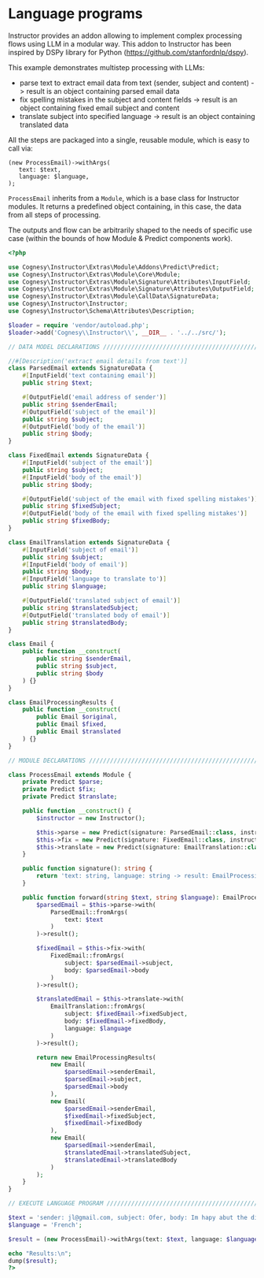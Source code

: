 # Language programs

Instructor provides an addon allowing to implement complex processing flows
using LLM in a modular way. This addon to Instructor has been inspired by DSPy
library for Python (https://github.com/stanfordnlp/dspy).

This example demonstrates multistep processing with LLMs:
 - parse text to extract email data from text (sender, subject and content) -> result is an object containing parsed email data
 - fix spelling mistakes in the subject and content fields -> result is an object containing fixed email subject and content
 - translate subject into specified language -> result is an object containing translated data

All the steps are packaged into a single, reusable module, which is easy to call via:

```
(new ProcessEmail)->withArgs(
   text: $text,
   language: $language,
);
```

`ProcessEmail` inherits from a `Module`, which is a base class for Instructor modules. It returns a predefined object containing, in this case, the data from all steps of processing.

The outputs and flow can be arbitrarily shaped to the needs of specific use case (within the bounds of how Module & Predict components work).

```php
<?php

use Cognesy\Instructor\Extras\Module\Addons\Predict\Predict;
use Cognesy\Instructor\Extras\Module\Core\Module;
use Cognesy\Instructor\Extras\Module\Signature\Attributes\InputField;
use Cognesy\Instructor\Extras\Module\Signature\Attributes\OutputField;
use Cognesy\Instructor\Extras\Module\CallData\SignatureData;
use Cognesy\Instructor\Instructor;
use Cognesy\Instructor\Schema\Attributes\Description;

$loader = require 'vendor/autoload.php';
$loader->add('Cognesy\\Instructor\\', __DIR__ . '../../src/');

// DATA MODEL DECLARATIONS ////////////////////////////////////////////////////////////////

//#[Description('extract email details from text')]
class ParsedEmail extends SignatureData {
    #[InputField('text containing email')]
    public string $text;

    #[OutputField('email address of sender')]
    public string $senderEmail;
    #[OutputField('subject of the email')]
    public string $subject;
    #[OutputField('body of the email')]
    public string $body;
}

class FixedEmail extends SignatureData {
    #[InputField('subject of the email')]
    public string $subject;
    #[InputField('body of the email')]
    public string $body;

    #[OutputField('subject of the email with fixed spelling mistakes')]
    public string $fixedSubject;
    #[OutputField('body of the email with fixed spelling mistakes')]
    public string $fixedBody;
}

class EmailTranslation extends SignatureData {
    #[InputField('subject of email')]
    public string $subject;
    #[InputField('body of email')]
    public string $body;
    #[InputField('language to translate to')]
    public string $language;

    #[OutputField('translated subject of email')]
    public string $translatedSubject;
    #[OutputField('translated body of email')]
    public string $translatedBody;
}

class Email {
    public function __construct(
        public string $senderEmail,
        public string $subject,
        public string $body
    ) {}
}

class EmailProcessingResults {
    public function __construct(
        public Email $original,
        public Email $fixed,
        public Email $translated
    ) {}
}

// MODULE DECLARATIONS ////////////////////////////////////////////////////////////////////

class ProcessEmail extends Module {
    private Predict $parse;
    private Predict $fix;
    private Predict $translate;

    public function __construct() {
        $instructor = new Instructor();

        $this->parse = new Predict(signature: ParsedEmail::class, instructor: $instructor);
        $this->fix = new Predict(signature: FixedEmail::class, instructor: $instructor);
        $this->translate = new Predict(signature: EmailTranslation::class, instructor: $instructor);
    }

    public function signature(): string {
        return 'text: string, language: string -> result: EmailProcessingResults';
    }

    public function forward(string $text, string $language): EmailProcessingResults {
        $parsedEmail = $this->parse->with(
            ParsedEmail::fromArgs(
                text: $text
            )
        )->result();

        $fixedEmail = $this->fix->with(
            FixedEmail::fromArgs(
                subject: $parsedEmail->subject,
                body: $parsedEmail->body
            )
        )->result();

        $translatedEmail = $this->translate->with(
            EmailTranslation::fromArgs(
                subject: $fixedEmail->fixedSubject,
                body: $fixedEmail->fixedBody,
                language: $language
            )
        )->result();

        return new EmailProcessingResults(
            new Email(
                $parsedEmail->senderEmail,
                $parsedEmail->subject,
                $parsedEmail->body
            ),
            new Email(
                $parsedEmail->senderEmail,
                $fixedEmail->fixedSubject,
                $fixedEmail->fixedBody
            ),
            new Email(
                $parsedEmail->senderEmail,
                $translatedEmail->translatedSubject,
                $translatedEmail->translatedBody
            )
        );
    }
}

// EXECUTE LANGUAGE PROGRAM ///////////////////////////////////////////////////////////////

$text = 'sender: jl@gmail.com, subject: Ofer, body: Im hapy abut the discount you offered and accept contrac renewal';
$language = 'French';

$result = (new ProcessEmail)->withArgs(text: $text, language: $language)->result();

echo "Results:\n";
dump($result);
?>
```
